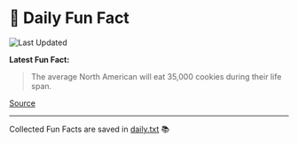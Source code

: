 # 🌟 Daily Fun Fact

![Last Updated](https://img.shields.io/badge/Last_Updated-2025_08_22-blue?style=flat-square)

**Latest Fun Fact:**

> The average North American will eat 35,000 cookies during their life span.

[Source](http://www.djtech.net/humor/useless_facts.htm)

---

Collected Fun Facts are saved in [daily.txt](daily.txt) 📚

